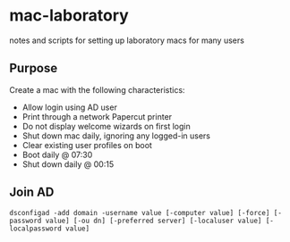 # mac-laboratory
notes and scripts for setting up laboratory macs for many users

## Purpose
Create a mac with the following characteristics:
- Allow login using AD user
- Print through a network Papercut printer
- Do not display welcome wizards on first login
- Shut down mac daily, ignoring any logged-in users
- Clear existing user profiles on boot
- Boot daily @ 07:30
- Shut down daily @ 00:15

## Join AD
```dsconfigad -add domain -username value [-computer value] [-force] [-password value] [-ou dn] [-preferred server] [-localuser value] [-localpassword value]```
